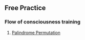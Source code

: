 ## Free Practice
### Flow of consciousness training

1. [Palindrome Permutation](Easy/PalindromePermutation)
